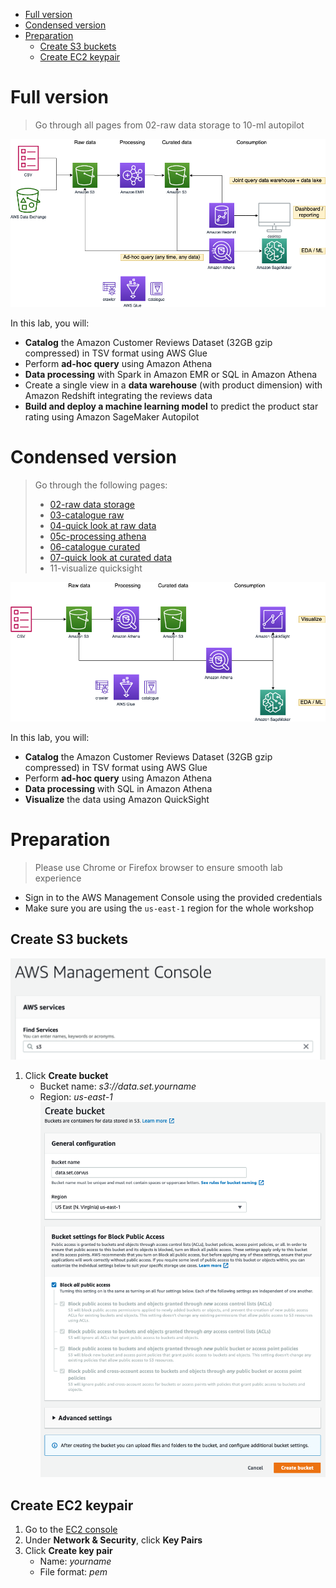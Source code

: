 - [Full version](#full-version)
- [Condensed version](#condensed-version)
- [Preparation](#preparation)
  - [Create S3 buckets](#create-s3-buckets)
  - [Create EC2 keypair](#create-ec2-keypair)

# Full version 

> Go through all pages from 02-raw data storage to 10-ml autopilot

![full architecture](images/00_intro.png)

In this lab, you will:
* **Catalog** the Amazon Customer Reviews Dataset (32GB gzip compressed) in TSV format using AWS Glue
* Perform **ad-hoc query** using Amazon Athena
* **Data processing** with Spark in Amazon EMR or SQL in Amazon Athena
* Create a single view in a **data warehouse** (with product dimension) with Amazon Redshift integrating the reviews data
* **Build and deploy a machine learning model** to predict the product star rating using Amazon SageMaker Autopilot

# Condensed version

> Go through the following pages:
> * [02-raw data storage](02_raw_data_storage.md)
> * [03-catalogue raw](03_catalogue_raw.md)
> * [04-quick look at raw data](04_quick_look_raw_data.md)
> * [05c-processing athena](05c_processing_athena.md)
> * [06-catalogue curated](06_catalogue_curated.md)
> * [07-quick look at curated data](07_quick_look_curated_data.md)
> * 11-visualize quicksight

![condensed architecture](images/00_condense.png)

In this lab, you will:
* **Catalog** the Amazon Customer Reviews Dataset (32GB gzip compressed) in TSV format using AWS Glue
* Perform **ad-hoc query** using Amazon Athena
* **Data processing** with SQL in Amazon Athena
* **Visualize** the data using Amazon QuickSight

# Preparation

> Please use Chrome or Firefox browser to ensure smooth lab experience

* Sign in to the AWS Management Console using the provided credentials
* Make sure you are using the `us-east-1` region for the whole workshop

## Create S3 buckets

![main page](images/main-page.png)

1. Click **Create bucket**
   * Bucket name: *s3://data.set.yourname*
   * Region: *us-east-1*
  ![create S3 bucket](images/s3_createbucket.png)

## Create EC2 keypair

1. Go to the [EC2 console](https://console.aws.amazon.com/ec2/v2/home) 
2. Under **Network & Security**, click **Key Pairs**
3. Click **Create key pair**
   * Name: *yourname*
   * File format: *pem* 